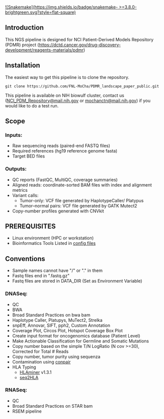 [![Snakemake](https://img.shields.io/badge/snakemake- >=3.8.0-brightgreen.svg?style=flat-square)](https://snakemake.bitbucket.io)

## Introduction
This NGS pipeline is designed for NCI Patient-Derived Models Repository (PDMR) project (https://dctd.cancer.gov/drug-discovery-development/reagents-materials/pdmr)

## Installation

The easiest way to get this pipeline is to clone the repository.
```
git clone https://github.com/FNL-MoCha/PDMR_landscape_paper_public.git
```
This pipeline is available on NIH biowulf cluster, contact us (NCI_PDM_Repository@mail.nih.gov or mochanctn@mail.nih.gov) if you would like to do a test run.

## Scope
### Inputs:
  - Raw sequencing reads (paired-end FASTQ files)
  - Required references (hg19 reference genome fasta)
  - Target BED files


### Outputs:
- QC reports (FastQC, MultiQC, coverage summaries)
- Aligned reads: coordinate-sorted BAM files with index and alignment metrics
- Variant calls:
	- Tumor-only: VCF file generated by HaplotypeCaller/ Platypus
	- Tumor–normal pairs: VCF file generated by GATK Mutect2
- Copy-number profiles generated with CNVkit

## PREREQUISITES
- Linux environment (HPC or workstation)
- Bioinformatics Tools Listed in [config files](config/config_common.json)

## Conventions

- Sample names cannot have "/" or "." in them
- Fastq files end in ".fastq.gz"
- Fastq files are stored in DATA_DIR (Set as Environment Variable) 

### DNASeq:
- QC
- BWA
- Broad Standard Practices on bwa bam  
- Haplotype Caller, Platupys, MuTect2, Strelka  
- snpEff, Annovar, SIFT, pph2, Custom Annotation  
- Coverage Plot, Circos Plot, Hotspot Coverage Box Plot  
- Create input format for oncogenomics database (Patient Level)  
- Make Actionable Classification for Germline and Somatic Mutations   
- Copy number based on the simple T/N LogRatio (N cov >=30), Corrected for Total # Reads  
- Copy number, tumor purity using sequenza
- Contamination using [conpair](https://github.com/nygenome/Conpair)  
- HLA Typing  
	* [HLAminer](www.bcgsc.ca/platform/bioinfo/software/hlaminer) v1.3.1   
	* [seq2HLA](https://bitbucket.org/sebastian_boegel/seq2hla)  


### RNASeq:
- QC
- Broad Standard Practices on STAR bam
- RSEM pipeline
